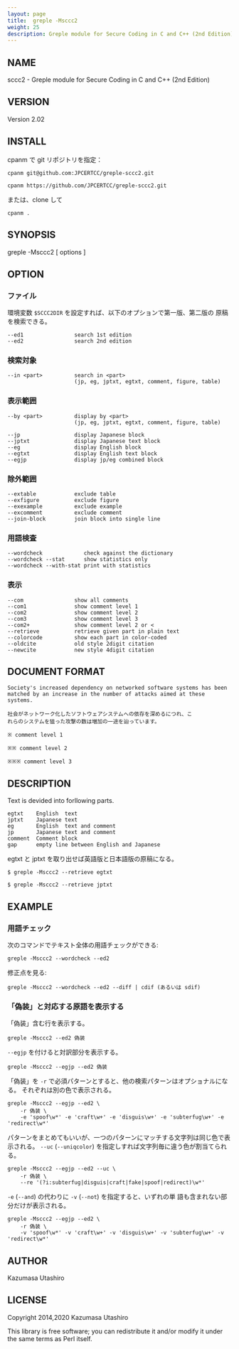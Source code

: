 ```yaml
---
layout: page
title:  greple -Msccc2
weight: 25
description: Greple module for Secure Coding in C and C++ (2nd Edition)
---
```


## NAME

sccc2 - Greple module for Secure Coding in C and C++ (2nd Edition)

## VERSION

Version 2.02

## INSTALL

cpanm で git リポジトリを指定：

    cpanm git@github.com:JPCERTCC/greple-sccc2.git

    cpanm https://github.com/JPCERTCC/greple-sccc2.git

または、clone して

    cpanm .

## SYNOPSIS

greple -Msccc2 \[ options \]

## OPTION

### ファイル

環境変数 `$SCCC2DIR` を設定すれば、以下のオプションで第一版、第二版の
原稿を検索できる。

    --ed1                search 1st edition
    --ed2                search 2nd edition

### 検索対象

    --in <part>          search in <part>
                         (jp, eg, jptxt, egtxt, comment, figure, table)

### 表示範囲

    --by <part>          display by <part>
                         (jp, eg, jptxt, egtxt, comment, figure, table)

    --jp                 display Japanese block
    --jptxt              display Japanese text block
    --eg                 display English block
    --egtxt              display English text block
    --egjp               display jp/eg combined block

### 除外範囲

    --extable            exclude table       
    --exfigure           exclude figure 
    --exexample          exclude example
    --excomment          exclude comment
    --join-block         join block into single line

### 用語検査

    --wordcheck             check against the dictionary
    --wordcheck --stat      show statistics only
    --wordcheck --with-stat print with statistics

### 表示

    --com                show all comments
    --com1               show comment level 1
    --com2               show comment level 2
    --com3               show comment level 3
    --com2+              show comment level 2 or <
    --retrieve           retrieve given part in plain text
    --colorcode          show each part in color-coded
    --oldcite            old style 2digit citation
    --newcite            new style 4digit citation

## DOCUMENT FORMAT

    Society's increased dependency on networked software systems has been
    matched by an increase in the number of attacks aimed at these
    systems.

    社会がネットワーク化したソフトウェアシステムへの依存を深めるにつれ、こ
    れらのシステムを狙った攻撃の数は増加の一途を辿っています。

    ※ comment level 1

    ※※ comment level 2

    ※※※ comment level 3

## DESCRIPTION

Text is devided into forllowing parts.

    egtxt    English  text
    jptxt    Japanese text
    eg       English  text and comment
    jp       Japanese text and comment
    comment  Comment block
    gap      empty line between English and Japanese

egtxt と jptxt を取り出せば英語版と日本語版の原稿になる。

    $ greple -Msccc2 --retrieve egtxt

    $ greple -Msccc2 --retrieve jptxt

## EXAMPLE

### 用語チェック

次のコマンドでテキスト全体の用語チェックができる:

    greple -Msccc2 --wordcheck --ed2

修正点を見る:

    greple -Msccc2 --wordcheck --ed2 --diff | cdif (あるいは sdif)

### 「偽装」と対応する原語を表示する

「偽装」含む行を表示する。

    greple -Msccc2 --ed2 偽装

`--egjp` を付けると対訳部分を表示する。

    greple -Msccc2 --egjp --ed2 偽装

「偽装」を `-r` で必須パターンとすると、他の検索パターンはオプショナルになる。
それぞれは別の色で表示される。

    greple -Msccc2 --egjp --ed2 \
        -r 偽装 \
        -e 'spoof\w*' -e 'craft\w+' -e 'disguis\w+' -e 'subterfug\w+' -e 'redirect\w*'

パターンをまとめてもいいが、一つのパターンにマッチする文字列は同じ色で表示される。
`--uc` (`--uniqcolor`) を指定しすれば文字列毎に違う色が割当てられる。

    greple -Msccc2 --egjp --ed2 --uc \
        -r 偽装 \
        --re '(?i:subterfug|disguis|craft|fake|spoof|redirect)\w*'

`-e` (`--and`) の代わりに `-v` (`--not`) を指定すると、いずれの単
語も含まれない部分だけが表示される。

    greple -Msccc2 --egjp --ed2 \
        -r 偽装 \
        -v 'spoof\w*' -v 'craft\w+' -v 'disguis\w+' -v 'subterfug\w+' -v 'redirect\w*'

## AUTHOR

Kazumasa Utashiro

## LICENSE

Copyright 2014,2020 Kazumasa Utashiro

This library is free software; you can redistribute it and/or modify
it under the same terms as Perl itself.
